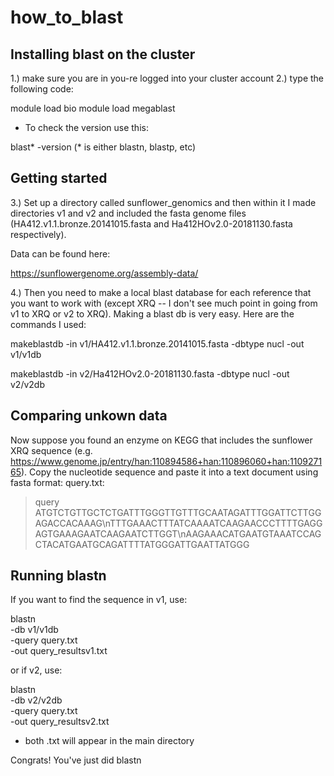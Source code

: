 # how_to_blast

## Installing blast on the cluster

1.) make sure you are in you-re logged into your cluster account
2.) type the following code:

module load bio 
module load megablast

* To check the version use this:

blast* -version (* is either blastn, blastp, etc)

## Getting started 

3.) Set up a directory called sunflower_genomics and then within it I made directories v1 and v2 and included the fasta genome files (HA412.v1.1.bronze.20141015.fasta and Ha412HOv2.0-20181130.fasta respectively).

Data can be found here: 

https://sunflowergenome.org/assembly-data/

4.) Then you need to make a local blast database for each reference that you want to work with (except XRQ -- I don't see much point in going from v1 to XRQ or v2 to XRQ). Making a blast db is very easy. Here are the commands I used:

makeblastdb -in v1/HA412.v1.1.bronze.20141015.fasta -dbtype nucl -out v1/v1db

makeblastdb -in v2/Ha412HOv2.0-20181130.fasta -dbtype nucl -out v2/v2db

## Comparing unkown data

Now suppose you found an enzyme on KEGG that includes the sunflower XRQ sequence (e.g. https://www.genome.jp/entry/han:110894586+han:110896060+han:110927165). Copy the nucleotide sequence and paste it into a text document using fasta format:
query.txt:
>query
ATGTCTGTTGCTCTGATTTGGGTTGTTTGCAATAGATTTGGATTCTTGGAGACCACAAAG\nTTTGAAACTTTATCAAAATCAAGAACCCTTTTGAGGAGTGAAAGAATCAAGAATCTTGGT\nAAGAAACATGAATGTAAATCCAGCTACATGAATGCAGATTTTATGGGATTGAATTATGGG

## Running blastn

If you want to find the sequence in v1, use:

blastn \
   -db v1/v1db \
   -query query.txt \
   -out query_resultsv1.txt

or if v2, use:

blastn \
   -db v2/v2db \
   -query query.txt \
   -out query_resultsv2.txt

* both .txt will appear in the main directory

Congrats! You've just did blastn

